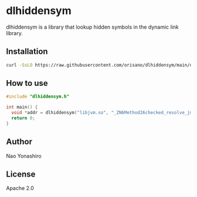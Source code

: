 # dlhiddensym
dlhiddensym is a library that lookup hidden symbols in the dynamic link library.

## Installation
```bash
curl -SsLO https://raw.githubusercontent.com/orisano/dlhiddensym/main/dlhiddensym.h
```

## How to use
```c
#include "dlhiddensym.h"

int main() {
  void *addr = dlhiddensym("libjvm.so", "_ZN6Method26checked_resolve_jmethod_idEP10_jmethodID");
  return 0;
}
```

## Author
Nao Yonashiro

## License
Apache 2.0

